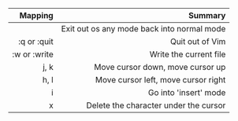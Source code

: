 | Mapping       | Summary |
| -----------:  | -----------:|
| <esc>         | Exit out os any mode back into normal mode |
| :q or :quit   | Quit out of Vim |
| :w or :write  | Write the current file |
| j, k          | Move cursor down, move cursor up |
| h, l          | Move cursor left, move cursor right |
| i             | Go into 'insert' mode |
| x             | Delete the character under the cursor |
